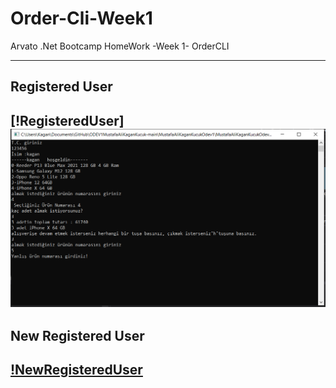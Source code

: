 # Order-Cli-Week1
Arvato .Net Bootcamp HomeWork -Week 1- OrderCLI

---
**Registered User**
---
[!RegisteredUser]<img src="https://raw.githubusercontent.com/malikagan48/Order-Cli-Week1/main/MustafaAliKaganKucukOdev1/Main/images/12.PNG">
---
**New Registered User**
---
[!NewRegisteredUser](https://raw.githubusercontent.com/malikagan48/Order-Cli-Week1/main/MustafaAliKaganKucukOdev1/Main/images/13.PNG)
---

